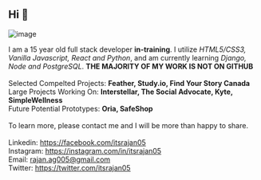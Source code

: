## <div class="if-you-are-seeing-this-HELLOO!!" style="align-items:center">Hi 👋</div>

<img src="https://i.ibb.co/gTGQdrS/main.png" alt="image" />

I am a 15 year old full stack developer **in-training**. I utilize _HTML5/CSS3, Vanilla Javascript, React and Python_, and am currently learning _Django, Node and PostgreSQL_. __THE MAJORITY OF MY WORK IS NOT ON GITHUB__<br><br>
Selected Compelted Projects: __Feather, Study.io, Find Your Story Canada__ <br> 
Large Projects Working On: __Interstellar, The Social Advocate, Kyte, SimpleWellness__<br> 
Future Potential Prototypes: __Oria, SafeShop__ 
<br><br> 
To learn more, please contact me and I will be more than happy to share. 
<br><br>
Linkedin: https://facebook.com/itsrajan05 <br> 
Instagram: https://instagram.com/in/itsrajan05<br> 
Email: rajan.ag005@gmail.com<br>
Twitter: https://twitter.com/itsrajan05<br> 
 
 
